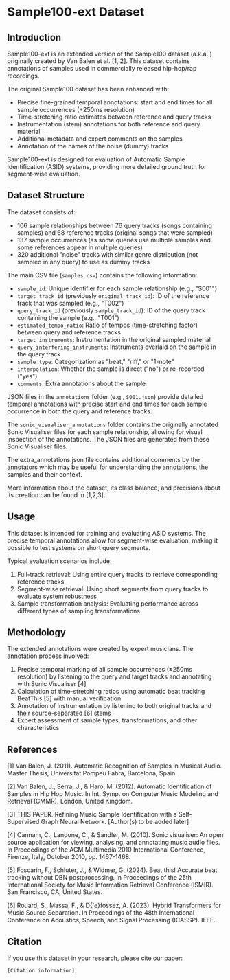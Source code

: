 # Sample100-ext Dataset

## Introduction

Sample100-ext is an extended version of the Sample100 dataset (a.k.a. ) originally created by Van Balen et al. [1, 2]. This dataset contains annotations of samples used in commercially released hip-hop/rap recordings.

The original Sample100 dataset has been enhanced with:

- Precise fine-grained temporal annotations: start and end times for all sample occurrences (±250ms resolution)
- Time-stretching ratio estimates between reference and query tracks
- Instrumentation (stem) annotations for both reference and query material
- Additional metadata and expert comments on the samples
- Annotation of the names of the noise (dummy) tracks

Sample100-ext is designed for evaluation of Automatic Sample Identification (ASID) systems, providing more detailed ground truth for segment-wise evaluation.

## Dataset Structure

The dataset consists of:

- 106 sample relationships between 76 query tracks (songs containing samples) and 68 reference tracks (original songs that were sampled)
- 137 sample occurrences (as some queries use multiple samples and some references appear in multiple queries)
- 320 additional "noise" tracks with similar genre distribution (not sampled in any query) to use as dummy tracks

The main CSV file (`samples.csv`) contains the following information:

- `sample_id`: Unique identifier for each sample relationship (e.g., "S001")
- `target_track_id` (previously `original_track_id`): ID of the reference track that was sampled (e.g., "T002")
- `query_track_id` (previously `sample_track_id`): ID of the query track containing the sample (e.g., "T001")
- `estimated_tempo_ratio`: Ratio of tempos (time-stretching factor) between query and reference tracks
- `target_instruments`: Instrumentation in the original sampled material
- `query_interfering_instruments`: Instruments overlaid on the sample in the query track
- `sample_type`: Categorization as "beat," "riff," or "1-note"
- `interpolation`: Whether the sample is direct ("no") or re-recorded ("yes")
- `comments`: Extra annotations about the sample

JSON files in the `annotations` folder (e.g., `S001.json`) provide detailed temporal annotations with precise start and end times for each sample occurrence in both the query and reference tracks.

The `sonic_visualiser_annotations` folder contains the originally annotated Sonic Visualiser files for each sample relationship, allowing for visual inspection of the annotations. The JSON files are generated from these Sonic Visualiser files.

The extra_annotations.json file contains additional comments by the annotators which may be useful for understanding the annotations, the samples and their context.

More information about the dataset, its class balance, and precisions about its creation can be found in [1,2,3].

## Usage

This dataset is intended for training and evaluating ASID systems. The precise temporal annotations allow for segment-wise evaluation, making it possible to test systems on short query segments.

Typical evaluation scenarios include:

1. Full-track retrieval: Using entire query tracks to retrieve corresponding reference tracks
2. Segment-wise retrieval: Using short segments from query tracks to evaluate system robustness
3. Sample transformation analysis: Evaluating performance across different types of sampling transformations

## Methodology

The extended annotations were created by expert musicians. The annotation process involved:

1. Precise temporal marking of all sample occurrences (±250ms resolution) by listening to the query and target tracks and annotating with Sonic Visualiser [4]
2. Calculation of time-stretching ratios using automatic beat tracking BeatThis [5] with manual verification
3. Annotation of instrumentation by listening to both original tracks and their source-separated [6] stems
4. Expert assessment of sample types, transformations, and other characteristics

## References

[1] Van Balen, J. (2011). Automatic Recognition of Samples in Musical Audio. Master Thesis, Universitat Pompeu Fabra, Barcelona, Spain.

[2] Van Balen, J., Serra, J., & Haro, M. (2012). Automatic Identification of Samples in Hip Hop Music. In Int. Symp. on Computer Music Modeling and Retrieval (CMMR). London, United Kingdom.

[3] THIS PAPER. Refining Music Sample Identification with a Self-Supervised Graph Neural Network. [Author(s) to be added later]

[4] Cannam, C., Landone, C., & Sandler, M. (2010). Sonic visualiser: An open source application for viewing, analysing, and annotating music audio files. In Proceedings of the ACM Multimedia 2010 International Conference, Firenze, Italy, October 2010, pp. 1467-1468.

[5] Foscarin, F., Schluter, J., & Widmer, G. (2024). Beat this! Accurate beat tracking without DBN postprocessing. In Proceedings of the 25th International Society for Music Information Retrieval Conference (ISMIR). San Francisco, CA, United States.

[6] Rouard, S., Massa, F., & D{\'e}fossez, A. (2023). Hybrid Transformers for Music Source Separation. In Proceedings of the 48th International Conference on Acoustics, Speech, and Signal Processing (ICASSP). IEEE.

<!-- ## License -->

## Citation

If you use this dataset in your research, please cite our paper:

```
[Citation information]
```
